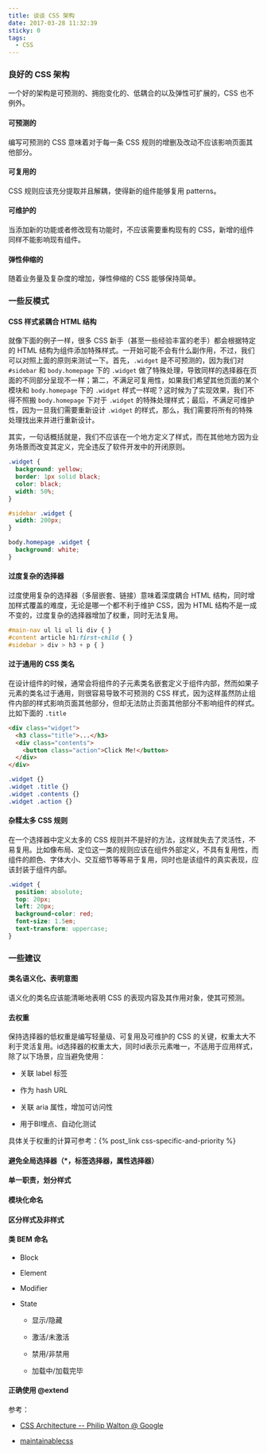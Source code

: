 ```yaml
---
title: 谈谈 CSS 架构
date: 2017-03-28 11:32:39
sticky: 0
tags:
  - CSS
---
```


### 良好的 CSS 架构

一个好的架构是可预测的、拥抱变化的、低耦合的以及弹性可扩展的，CSS 也不例外。

<!-- more -->

#### 可预测的

编写可预测的 CSS 意味着对于每一条 CSS 规则的增删及改动不应该影响页面其他部分。

#### 可复用的

CSS 规则应该充分提取并且解耦，使得新的组件能够复用 patterns。

#### 可维护的

当添加新的功能或者修改现有功能时，不应该需要重构现有的 CSS，新增的组件同样不能影响现有组件。

#### 弹性伸缩的

随着业务量及复杂度的增加，弹性伸缩的 CSS 能够保持简单。

### 一些反模式

#### CSS 样式紧耦合 HTML 结构

就像下面的例子一样，很多 CSS 新手（甚至一些经验丰富的老手）都会根据特定的 HTML 结构为组件添加特殊样式。一开始可能不会有什么副作用，不过，我们可以对照上面的原则来测试一下。首先，`.widget` 是不可预测的，因为我们对 `#sidebar` 和 `body.homepage` 下的 `.widget` 做了特殊处理，导致同样的选择器在页面的不同部分呈现不一样；第二，不满足可复用性，如果我们希望其他页面的某个模块和 `body.homepage` 下的 `.widget` 样式一样呢？这时候为了实现效果，我们不得不照搬 `body.homepage` 下对于 `.widget` 的特殊处理样式；最后，不满足可维护性，因为一旦我们需要重新设计 `.widget` 的样式，那么，我们需要将所有的特殊处理找出来并进行重新设计。

其实，一句话概括就是，我们不应该在一个地方定义了样式，而在其他地方因为业务场景而改变其定义，完全违反了软件开发中的开闭原则。

```css
.widget {
  background: yellow;
  border: 1px solid black;
  color: black;
  width: 50%;
}

#sidebar .widget {
  width: 200px;
}

body.homepage .widget {
  background: white;
}
```

#### 过度复杂的选择器

过度使用复杂的选择器（多层嵌套、链接）意味着深度耦合 HTML 结构，同时增加样式覆盖的难度，无论是哪一个都不利于维护 CSS，因为 HTML 结构不是一成不变的，过度复杂的选择器增加了权重，同时无法复用。

```css
#main-nav ul li ul li div { }
#content article h1:first-child { }
#sidebar > div > h3 + p { }
```

#### 过于通用的 CSS 类名

在设计组件的时候，通常会将组件的子元素类名嵌套定义于组件内部，然而如果子元素的类名过于通用，则很容易导致不可预测的 CSS 样式，因为这样虽然防止组件内部的样式影响页面其他部分，但却无法防止页面其他部分不影响组件的样式。比如下面的 `.title`

```html
<div class="widget">
  <h3 class="title">...</h3>
  <div class="contents">
    <button class="action">Click Me!</button>
  </div>
</div>
```

```css
.widget {}
.widget .title {}
.widget .contents {}
.widget .action {}
```

#### 杂糅太多 CSS 规则

在一个选择器中定义太多的 CSS 规则并不是好的方法，这样就失去了灵活性，不易复用。比如像布局、定位这一类的规则应该在组件外部定义，不具有复用性，而组件的颜色、字体大小、交互细节等等易于复用，同时也是该组件的真实表现，应该封装于组件内部。

```css
.widget {
  position: absolute;
  top: 20px;
  left: 20px;
  background-color: red;
  font-size: 1.5em;
  text-transform: uppercase;
}
```

### 一些建议

#### 类名语义化、表明意图

语义化的类名应该能清晰地表明 CSS 的表现内容及其作用对象，使其可预测。

#### 去权重

保持选择器的低权重是编写轻量级、可复用及可维护的 CSS 的关键，权重太大不利于灵活复用。id选择器的权重太大，同时id表示元素唯一，不适用于应用样式，除了以下场景，应当避免使用：

  - 关联 label 标签

  - 作为 hash URL

  - 关联 aria 属性，增加可访问性

  - 用于BI埋点、自动化测试

具体关于权重的计算可参考：{% post_link css-specific-and-priority %}

#### 避免全局选择器（*，标签选择器，属性选择器）

#### 单一职责，划分样式

#### 模块化命名

#### 区分样式及非样式

#### 类 BEM 命名

- Block

- Element

- Modifier

- State

  - 显示/隐藏

  - 激活/未激活

  - 禁用/非禁用

  - 加载中/加载完毕

#### 正确使用 @extend


参考：

- [CSS Architecture -- Philip Walton @ Google](https://philipwalton.com/articles/css-architecture/)

- [maintainablecss](http://maintainablecss.com/)

